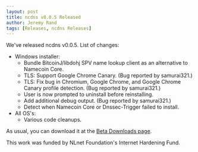```yaml
---
layout: post
title: ncdns v0.0.5 Released
author: Jeremy Rand
tags: [Releases, ncdns Releases]
---
```


We've released ncdns v0.0.5.  List of changes:

* Windows installer:
    - Bundle BitcoinJ/libdohj SPV name lookup client as an alternative to Namecoin Core.
    - TLS: Support Google Chrome Canary.  (Bug reported by samurai321.)
    - TLS: Fix bug in Chromium, Google Chrome, and Google Chrome Canary profile detection.  (Bug reported by samurai321.)
    - User is now prompted to uninstall before reinstalling.
    - Add additional debug output.  (Bug reported by samurai321.)
    - Detect when Namecoin Core or Dnssec-Trigger failed to install.
* All OS's:
    - Various code cleanups.

As usual, you can download it at the [Beta Downloads page]({{site.baseurl}}download/betas/#ncdns).

This work was funded by NLnet Foundation's Internet Hardening Fund.

